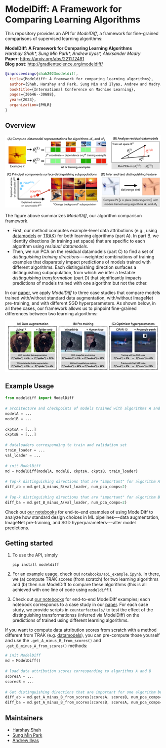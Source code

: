
<h1>ModelDiff: A Framework for Comparing Learning Algorithms</h1>

This repository provides an API for *ModelDiff*, a framework for fine-grained comparisons of supervised learning algorithms:

**ModelDiff: A Framework for Comparing Learning Algorithms** <br>
*Harshay Shah\*, Sung Min Park\*, Andrew Ilyas\*, Aleksander Madry* <br>
**Paper**: https://arxiv.org/abs/2211.12491 <br>
**Blog post**: http://gradientscience.org/modeldiff/

```bibtex
@inproceedings{shah2023modeldiff,
  title={Modeldiff: A framework for comparing learning algorithms},
  author={Shah, Harshay and Park, Sung Min and Ilyas, Andrew and Madry, Aleksander},
  booktitle={International Conference on Machine Learning},
  pages={30646--30688},
  year={2023},
  organization={PMLR}
}
```

## Overview
<p align='center'><img src="static/visual_summary.png"/></p>

The figure above summarizes *ModelDiff*, our algorithm comparison framework.
- First, our method computes example-level data attributions (e.g., using [datamodels](https://gradientscience.org/datamodels-1/) or [TRAK](http://gradientscience.org/trak/)) for both learning algorithms (part A). In part B, we identify directions (in training set space) that are specific to each algorithm using *residual datamodels*.
- Then, we run PCA on the residual datamodels (part C) to find a set of *distinguishing training directions*---weighted combinations of training examples that disparately impact predictions of models trained with different algorithms. Each distinguishing direction surfaces a distinguishing subpopulation, from which we infer a testable *distinguishing transformation* (part D) that significantly impacts predictions of models trained with one algorithm but not the other.

In our [paper](https://arxiv.org/abs/2211.12491), we apply *ModelDiff* to three case studies that compare models trained with/without standard data augmentation, with/without ImageNet pre-training, and with different SGD hyperparameters. As shown below, in all three cases, our framework allows us to pinpoint fine-grained differences between two learning algorithms: 

<p align='center'>
        <img src="static/case_studies.jpg"/>
</p>


## Example Usage

```python
from modeldiff import ModelDiff

# architecture and checkpoints of models trained with algorithms A and B
modelA = ...
modelB = ...

ckptsA = [...] 
ckptsB = [...] 

# dataloaders corresponding to train and validation set 
train_loader = ...
val_loader = ... 

# init ModelDiff 
md = ModelDiff(modelA, modelB, ckptsA, ckptsB, train_loader)

# Top-k distinguishing directions that are "important" for algorithm A but not algorithm B
diff_ab = md.get_A_minus_B(val_loader, num_pca_comps=2)

# Top-k distinguishing directions that are "important" for algorithm B but not algorithm A
diff_ba = md.get_B_minus_A(val_loader, num_pca_comps=2)
```

Check out [our notebooks](https://github.com/MadryLab/modeldiff/tree/master/analysis) for end-to-end examples of using ModelDiff to analyze how standard design choices in ML pipelines---data augmentation, ImageNet pre-training, and SGD hyperparameters---alter model predictions. 

## Getting started

1. To use the API, simply
   ```
   pip install modeldiff
   ```
2. For an example usage, check out `notebooks/api_example.ipynb`. In there, we (a) compute TRAK scores (from scratch) for two learning algorithms and (b) then run ModelDiff to compare these algorithms (this is all achieved with one line of code using `modeldiff`!).

3. Check out [our notebooks](https://github.com/MadryLab/modeldiff/tree/master/notebooks) for end-to-end ModelDiff examples; each notebook corresponds to a case study in our [paper](https://arxiv.org/abs/2211.12491). For each case study, we provide scripts in `counterfactuals/` to test the effect of the distinguishing transformationss (inferred via ModelDiff) on the predictions of  trained using different learning algorithms. 

If you want to compute data attribution scores from scratch with a method different from TRAK (e.g. [datamodels](https://github.com/MadryLab/datamodels)), you can pre-compute those yourself and use the `.get_A_minus_B_from_scores()` and `.get_B_minus_A_from_scores()` methods:
```python
# init ModelDiff  
md = ModelDiff()

# load data attribution scores corresponding to algorithms A and B 
scoresA = ...
scoresB = ...

# Get distinguishing directions that are important for one algorithm but not the other
diff_ab = md.get_A_minus_B_from_scores(scoresA, scoresB, num_pca_comps=2)
diff_ba = md.get_A_minus_B_from_scores(scoresB, scoresA, num_pca_comps=2)
```

## Maintainers

* [Harshay Shah](https://twitter.com/harshays_)
* [Sung Min Park](https://twitter.com/smsampark)
* [Andrew Ilyas](https://twitter.com/andrew_ilyas)

